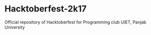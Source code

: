 # Hacktoberfest-2k17
Official repository of Hacktoberfest for Programming club UIET, Panjab University
